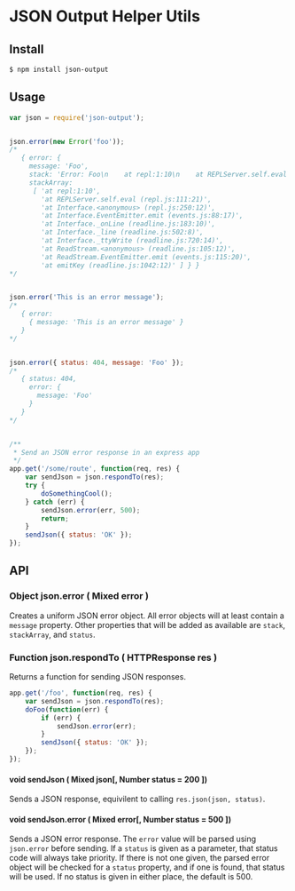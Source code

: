 
# JSON Output Helper Utils

## Install

```bash
$ npm install json-output
```

## Usage

```javascript
var json = require('json-output');


json.error(new Error('foo'));
/*
   { error: {
     message: 'Foo',
     stack: 'Error: Foo\n    at repl:1:10\n    at REPLServer.self.eval (repl.js:111:21)\n    at Interface.<anonymous> (repl.js:250:12)\n    at Interface.EventEmitter.emit (events.js:88:17)\n    at Interface._onLine (readline.js:183:10)\n    at Interface._line (readline.js:502:8)\n    at Interface._ttyWrite (readline.js:720:14)\n    at ReadStream.<anonymous> (readline.js:105:12)\n    at ReadStream.EventEmitter.emit (events.js:115:20)\n    at emitKey (readline.js:1042:12)',
     stackArray: 
      [ 'at repl:1:10',
        'at REPLServer.self.eval (repl.js:111:21)',
        'at Interface.<anonymous> (repl.js:250:12)',
        'at Interface.EventEmitter.emit (events.js:88:17)',
        'at Interface._onLine (readline.js:183:10)',
        'at Interface._line (readline.js:502:8)',
        'at Interface._ttyWrite (readline.js:720:14)',
        'at ReadStream.<anonymous> (readline.js:105:12)',
        'at ReadStream.EventEmitter.emit (events.js:115:20)',
        'at emitKey (readline.js:1042:12)' ] } }
*/


json.error('This is an error message');
/*
   { error:
     { message: 'This is an error message' }
   }
*/


json.error({ status: 404, message: 'Foo' });
/*
   { status: 404,
     error: {
       message: 'Foo'
     }
   }
*/


/**
 * Send an JSON error response in an express app
 */
app.get('/some/route', function(req, res) {
	var sendJson = json.respondTo(res);
	try {
		doSomethingCool();
	} catch (err) {
		sendJson.error(err, 500);
		return;
	}
	sendJson({ status: 'OK' });
});
```

## API

### Object json.error ( Mixed error )

Creates a uniform JSON error object. All error objects will at least contain a `message` property. Other properties that will be added as available are `stack`, `stackArray`, and `status`.

### Function json.respondTo ( HTTPResponse res )

Returns a function for sending JSON responses.

```javascript
app.get('/foo', function(req, res) {
	var sendJson = json.respondTo(res);
	doFoo(function(err) {
		if (err) {
			sendJson.error(err);
		}
		sendJson({ status: 'OK' });
	});
});
```

#### void sendJson ( Mixed json[, Number status = 200 ])

Sends a JSON response, equivilent to calling `res.json(json, status)`.

#### void sendJson.error ( Mixed error[, Number status = 500 ])

Sends a JSON error response. The `error` value will be parsed using `json.error` before sending. If a `status` is given as a parameter, that status code will always take priority. If there is not one given, the parsed error object will be checked for a `status` property, and if one is found, that status will be used. If no status is given in either place, the default is 500.














